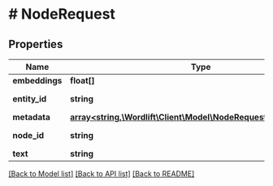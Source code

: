 # # NodeRequest

## Properties

Name | Type | Description | Notes
------------ | ------------- | ------------- | -------------
**embeddings** | **float[]** | A list of embeddings. | [optional]
**entity_id** | **string** | The entity id in the form on an IRI, e.g. https://data.example.org/dataset/entity. |
**metadata** | [**array<string,\Wordlift\Client\Model\NodeRequestMetadataValue>**](NodeRequestMetadataValue.md) | A map of metadata properties. | [optional]
**node_id** | **string** | The node id generally expressed in the form of a UUID. |
**text** | **string** | The original text. | [optional]

[[Back to Model list]](../../README.md#models) [[Back to API list]](../../README.md#endpoints) [[Back to README]](../../README.md)
